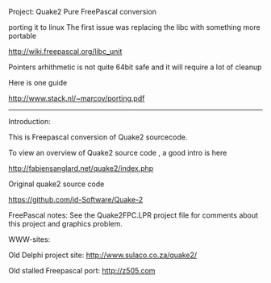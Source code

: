 Project: Quake2 Pure FreePascal conversion 

porting it to linux 
The first issue was replacing the libc with something more portable 

http://wiki.freepascal.org/libc_unit

Pointers arhithmetic is not quite 64bit safe and it will require a lot of cleanup

Here is one guide 

http://www.stack.nl/~marcov/porting.pdf



------------------------------------------------------------

Introduction:

This is Freepascal conversion of Quake2 sourcecode.

To view an overview of Quake2 source code , a good intro is here 

 http://fabiensanglard.net/quake2/index.php
 
Original quake2 source code 

 https://github.com/id-Software/Quake-2

FreePascal notes:
  See the Quake2FPC.LPR project file for comments about 
  this project and graphics problem.

WWW-sites:

Old Delphi project site: 
 http://www.sulaco.co.za/quake2/

Old stalled Freepascal port:
 http://z505.com
 





